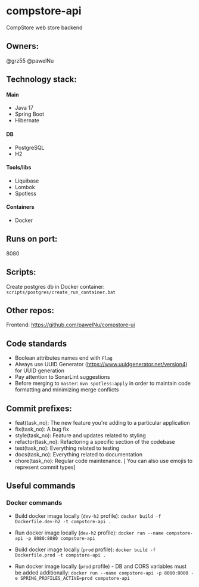 # compstore-api
CompStore web store backend

## Owners:
@grz55
@pawelNu

## Technology stack:

#### Main
- Java 17
- Spring Boot
- Hibernate

#### DB
- PostgreSQL
- H2

#### Tools/libs
- Liquibase
- Lombok
- Spotless

#### Containers
- Docker

## Runs on port:
8080

## Scripts:
Create postgres db in Docker container: `scripts/postgres/create_run_container.bat`

## Other repos:

Frontend: https://github.com/pawelNu/compstore-ui

## Code standards

- Boolean attributes names end with `Flag`
- Always use UUID Generator (https://www.uuidgenerator.net/version4) for UUID generation
- Pay attention to SonarLint suggestions
- Before merging to `master`: `mvn spotless:apply` in order to maintain code formatting and minimizing merge conflicts

## Commit prefixes:

- feat(task_no): The new feature you're adding to a particular application
- fix(task_no): A bug fix
- style(task_no): Feature and updates related to styling
- refactor(task_no): Refactoring a specific section of the codebase
- test(task_no): Everything related to testing
- docs(task_no): Everything related to documentation
- chore(task_no): Regular code maintenance. [ You can also use emojis to represent commit types]

## Useful commands

### Docker commands

- Build docker image locally (`dev-h2` profile): `docker build -f Dockerfile.dev-h2 -t compstore-api .`
- Run docker image locally (`dev-h2` profile): `docker run --name compstore-api -p 8080:8080 compstore-api`


- Build docker image locally (`prod` profile): `docker build -f Dockerfile.prod -t compstore-api .`
- Run docker image locally (`prod` profile) - DB and CORS variables must be added additionally: `docker run --name compstore-api -p 8080:8080 -e SPRING_PROFILES_ACTIVE=prod compstore-api`
